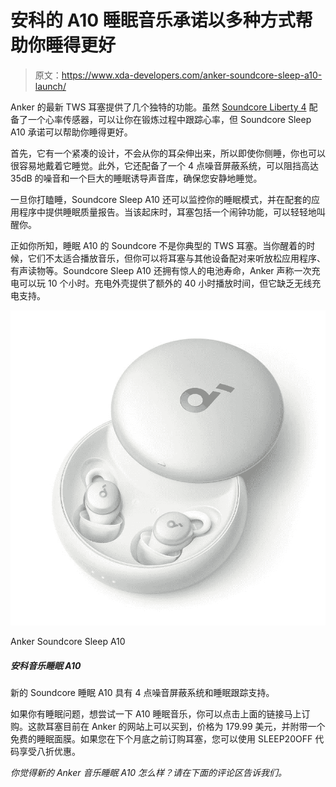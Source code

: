 # 安科的 A10 睡眠音乐承诺以多种方式帮助你睡得更好

> 原文：<https://www.xda-developers.com/anker-soundcore-sleep-a10-launch/>

Anker 的最新 TWS 耳塞提供了几个独特的功能。虽然 [Soundcore Liberty 4](https://www.xda-developers.com/anker-soundcore-liberty-4-launch/) 配备了一个心率传感器，可以让你在锻炼过程中跟踪心率，但 Soundcore Sleep A10 承诺可以帮助你睡得更好。

首先，它有一个紧凑的设计，不会从你的耳朵伸出来，所以即使你侧睡，你也可以很容易地戴着它睡觉。此外，它还配备了一个 4 点噪音屏蔽系统，可以阻挡高达 35dB 的噪音和一个巨大的睡眠诱导声音库，确保您安静地睡觉。

一旦你打瞌睡，Soundcore Sleep A10 还可以监控你的睡眠模式，并在配套的应用程序中提供睡眠质量报告。当该起床时，耳塞包括一个闹钟功能，可以轻轻地叫醒你。

正如你所知，睡眠 A10 的 Soundcore 不是你典型的 TWS 耳塞。当你醒着的时候，它们不太适合播放音乐，但你可以将耳塞与其他设备配对来听放松应用程序、有声读物等。Soundcore Sleep A10 还拥有惊人的电池寿命，Anker 声称一次充电可以玩 10 个小时。充电外壳提供了额外的 40 小时播放时间，但它缺乏无线充电支持。

 <picture>![The new Soundcore Sleep A10 feature a 4-point noise masking system and sleep tracking support.](img/50ee2b5a3ab1f6b9c0939440b376c51f.png)</picture> 

Anker Soundcore Sleep A10

##### 安科音乐睡眠 A10

新的 Soundcore 睡眠 A10 具有 4 点噪音屏蔽系统和睡眠跟踪支持。

如果你有睡眠问题，想尝试一下 A10 睡眠音乐，你可以点击上面的链接马上订购。这款耳塞目前在 Anker 的网站上可以买到，价格为 179.99 美元，并附带一个免费的睡眠面膜。如果您在下个月底之前订购耳塞，您可以使用 SLEEP20OFF 代码享受八折优惠。

*你觉得新的 Anker 音乐睡眠 A10 怎么样？请在下面的评论区告诉我们。*